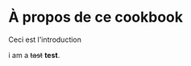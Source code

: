 À propos de ce cookbook
=======================

Ceci est l'introduction

i am a ~~tast~~ **test**.
